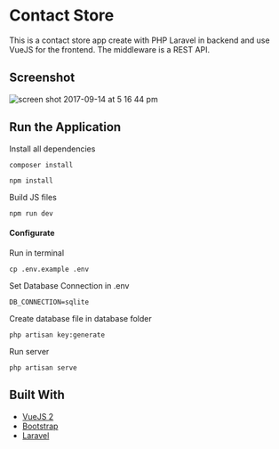 # Contact Store

This is a contact store app create with PHP Laravel in backend and use VueJS for the frontend. The middleware is a REST API.

## Screenshot

![screen shot 2017-09-14 at 5 16 44 pm](https://user-images.githubusercontent.com/6087113/30420183-114802a2-9939-11e7-860c-ec14d5406456.png)

## Run the Application

Install all dependencies

```
composer install
```

```
npm install
```

Build JS files

```
npm run dev
```

#### Configurate

Run in terminal
```
cp .env.example .env
```

Set Database Connection in .env

```
DB_CONNECTION=sqlite 
```

Create database file in database folder


```
php artisan key:generate
```

Run server 

```
php artisan serve
```



## Built With

* [VueJS 2](https://vuejs.org/)
* [Bootstrap](http://getbootstrap.com/)
* [Laravel ](https://laravel.com/)
